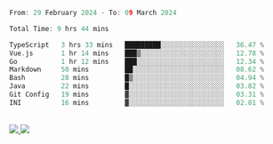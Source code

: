 
<!--START_SECTION:waka-->

```go
From: 29 February 2024 - To: 09 March 2024

Total Time: 9 hrs 44 mins

TypeScript   3 hrs 33 mins   █████████░░░░░░░░░░░░░░░░   36.47 %
Vue.js       1 hr 14 mins    ███▒░░░░░░░░░░░░░░░░░░░░░   12.78 %
Go           1 hr 12 mins    ███░░░░░░░░░░░░░░░░░░░░░░   12.34 %
Markdown     50 mins         ██░░░░░░░░░░░░░░░░░░░░░░░   08.62 %
Bash         28 mins         █▒░░░░░░░░░░░░░░░░░░░░░░░   04.94 %
Java         22 mins         █░░░░░░░░░░░░░░░░░░░░░░░░   03.82 %
Git Config   19 mins         ▓░░░░░░░░░░░░░░░░░░░░░░░░   03.31 %
INI          16 mins         ▓░░░░░░░░░░░░░░░░░░░░░░░░   02.81 %
```

<!--END_SECTION:waka-->


<div style="display: inline_block"><br>
  <a style="border-radius:10px;" href="https://www.linkedin.com/in/yan-fernandes-55a81a201/" target="_blank"><img src="https://img.shields.io/badge/LinkedIn-0077B5?style=for-the-badge&logo=linkedin&logoColor=white" target="_blank"</a> 
  <a style="border-radius:10px;" href = "mailto:yanfernandes404@gmail.com"><img src="https://img.shields.io/badge/-Gmail-%23333?style=for-the-badge&logo=gmail&logoColor=white" target="_blank"></a>
</div>
